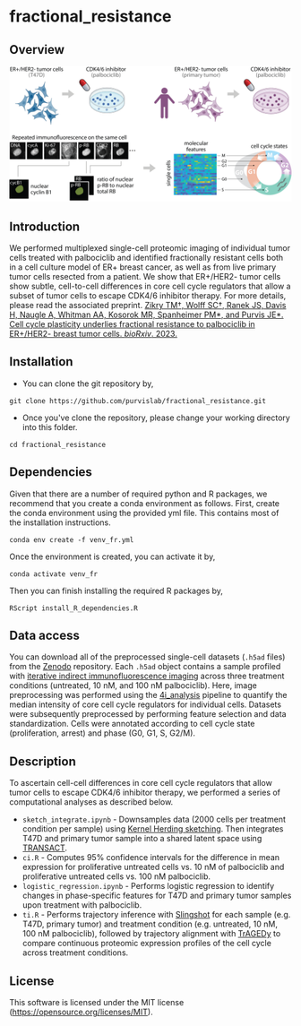 # fractional_resistance

## Overview
<p>
  <img src="/doc/overview.png"/>
</p>

## Introduction
We performed multiplexed single-cell proteomic imaging of individual tumor cells treated with palbociclib and identified fractionally resistant cells both in a cell culture model of ER+ breast cancer, as well as from live primary tumor cells resected from a patient. We show that ER+/HER2- tumor cells show subtle, cell-to-cell differences in core cell cycle regulators that allow a subset of tumor cells to escape CDK4/6 inhibitor therapy. For more details, please read the associated preprint. [Zikry TM†, Wolff SC†, Ranek JS, Davis H, Naugle A, Whitman AA, Kosorok MR, Spanheimer PM*, and Purvis JE*. Cell cycle plasticity underlies fractional resistance to palbociclib in ER+/HER2- breast tumor cells. _bioRxiv_. 2023.]()

## Installation
* You can clone the git repository by, 
```
git clone https://github.com/purvislab/fractional_resistance.git
```
* Once you've clone the repository, please change your working directory into this folder.
```
cd fractional_resistance
```
## Dependencies

Given that there are a number of required python and R packages, we recommend that you create a conda environment as follows. First, create the conda environment using the provided yml file. This contains most of the installation instructions.
```
conda env create -f venv_fr.yml
```
Once the environment is created, you can activate it by,
```
conda activate venv_fr
```
Then you can finish installing the required R packages by,
```
RScript install_R_dependencies.R
```
## Data access
You can download all of the preprocessed single-cell datasets (`.h5ad` files) from the [Zenodo](https://doi.org/10.5281/zenodo.7930054) repository. Each `.h5ad` object contains a sample profiled with [iterative indirect immunofluorescence imaging](https://pubmed.ncbi.nlm.nih.gov/30072512/) across three treatment conditions (untreated, 10 nM, and 100 nM palbociclib). Here, image preprocessing was performed using the [4i_analysis](https://github.com/purvislab/4i_analysis) pipeline to quantify the median intensity of core cell cycle regulators for individual cells. Datasets were subsequently preprocessed by performing feature selection and data standardization. Cells were annotated according to cell cycle state (proliferation, arrest) and phase (G0, G1, S, G2/M).  

## Description
To ascertain cell-cell differences in core cell cycle regulators that allow tumor cells to escape CDK4/6 inhibitor therapy, we performed a series of computational analyses as described below.

* `sketch_integrate.ipynb` - Downsamples data (2000 cells per treatment condition per sample) using [Kernel Herding sketching](https://dl.acm.org/doi/abs/10.1145/3535508.3545539). Then integrates T47D and primary tumor sample into a shared latent space using [TRANSACT](https://www.pnas.org/doi/10.1073/pnas.2106682118).
* `ci.R` - Computes 95% confidence intervals for the difference in mean expression for proliferative untreated cells vs. 10 nM of palbociclib and proliferative untreated cells vs. 100 nM palbociclib.
* `logistic_regression.ipynb` - Performs logistic regression to identify changes in phase-specific features for T47D and primary tumor samples upon treatment with palbociclib. 
* `ti.R` - Performs trajectory inference with [Slingshot](https://bmcgenomics.biomedcentral.com/articles/10.1186/s12864-018-4772-0) for each sample (e.g. T47D, primary tumor) and treatment condition (e.g. untreated, 10 nM, 100 nM palbociclib), followed by trajectory alignment with [TrAGEDy](https://www.biorxiv.org/content/10.1101/2022.12.21.521424v1) to compare continuous proteomic expression profiles of the cell cycle across treatment conditions.

## License
This software is licensed under the MIT license (https://opensource.org/licenses/MIT).
